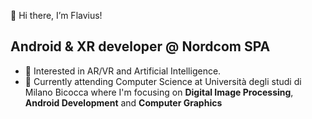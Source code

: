 👋 Hi there, I’m Flavius!

## Android & XR developer @ Nordcom SPA
- 👀 Interested in AR/VR and Artificial Intelligence.
- 🌱 Currently attending Computer Science at Università degli studi di Milano Bicocca where
      I'm focusing on **Digital Image Processing**, **Android Development** and **Computer Graphics**

<!---
FBLador/FBLador is a ✨ special ✨ repository because its `README.md` (this file) appears on your GitHub profile.
You can click the Preview link to take a look at your changes.
--->
